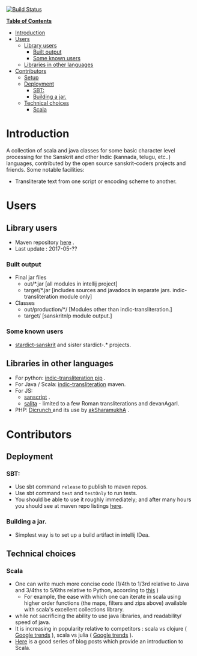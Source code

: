 [![Build Status](https://travis-ci.org/indic-transliteration/indic_transliteration_scala.svg?branch=master)](https://travis-ci.org/indic-transliteration/indic_transliteration_scala)

**[Table of Contents](http://tableofcontent.eu)**
<!-- Table of contents generated generated by http://tableofcontent.eu -->
- [Introduction](#introduction)
- [Users](#users)
  - [Library users](#library-users)
    - [Built output](#built-output)
    - [Some known users](#some-known-users)
  - [Libraries in other languages](#libraries-in-other-languages)
- [Contributors](#contributors)
  - [Setup](#setup)
  - [Deployment](#deployment)
    - [SBT:](#sbt)
    - [Building a jar.](#building-a-jar)
  - [Technical choices](#technical-choices)
    - [Scala](#scala)

# Introduction
A collection of scala and java classes for some basic character level processing for the Sanskrit and other Indic (kannada, telugu, etc..) languages, contributed by the open source sanskrit-coders projects and friends.
Some notable facilities:
* Transliterate text from one script or encoding scheme to another.

# Users
## Library users
* Maven repository [here](http://search.maven.org/#search%7Cga%7C1%7Ca%3A%22indic%22) .
* Last update : 2017-05-??

### Built output
* Final jar files
  * out/*.jar [all modules in intellij project]
  * target/*.jar [includes sources and javadocs in separate jars. indic-transliteration module only]
* Classes
  * out/production/*/ [Modules other than indic-transliteration.]
  * target/ [sanskritnlp module output.]

### Some known users
* [stardict-sanskrit]() and sister stardict-.* projects.

## Libraries in other languages
- For python: [indic-transliteration pip](https://pypi.python.org/pypi/indic-transliteration) .
- For Java / Scala: [indic-transliteration](https://search.maven.org/#search%7Cga%7C1%7Ca%3A%22indic-transliteration%22) maven.
- For JS:
  - [sanscript](https://github.com/sanskrit/sanscript.js/blob/3e109b09d0e69de1afb166ebd4d1ffb4e340a0c3/sanscript/sanscript.js) .
  - [salita](https://github.com/mbykov/salita) - limited to a few Roman transliterations and devanAgarI.
- PHP: [Dicrunch ](https://github.com/nareshv/aksharamukha/tree/master/diCrunch) and its use by [akSharamukhA](https://github.com/nareshv/aksharamukha/blob/master/transliterate.php) .

# Contributors
## Deployment
### SBT:
- Use sbt command `release` to publish to maven repos.
- Use sbt command `test` and `testOnly` to run tests.
- You should be able to use it roughly immediately; and after many hours you should see at maven repo listings [here](https://mvnrepository.com/artifact/com.github.sanskrit-coders). 

### Building a jar.
* Simplest way is to set up a build artifact in intellij IDea.

## Technical choices
### Scala
* One can write much more concise code (1/4th to 1/3rd relative to Java and 3/4ths to 5/6ths relative to Python, according to [this](http://bcomposes.com/2012/03/01/student-questions-about-scala-part-2/) )
  * For example, the ease with which one can iterate in scala using higher order functions (the maps, filters and zips above) available with scala's excellent collections library.
* while not sacrificing the ability to use java libraries, and readability/ speed of java.
* It is increasing in popularity relative to competitors : scala vs clojure ( [Google trends](https://trends.google.com/trends/explore?date=all&q=Scala%20tutorial,Clojure%20tutorial) ), scala vs julia ( [Google trends](https://trends.google.com/trends/explore?date=all&q=Scala%20tutorial,Julia%20tutorial) ).
* [Here](http://bcomposes.com/2011/08/22/first-steps-in-scala-for-first-time-programmers-part-1/) is a good series of blog posts which provide an introduction to Scala.
